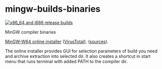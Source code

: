# mingw-builds-binaries

[![x86_64 and i686 release builds](https://github.com/niXman/mingw-builds-binaries/actions/workflows/build.yml/badge.svg)](https://github.com/niXman/mingw-builds-binaries/actions/workflows/build.yml)

MinGW compiler binaries

[MinGW-W64 online installer](https://github.com/Vuniverse0/mingwInstaller/releases/download/1.2.0/mingwInstaller.exe) ([VirusTotal](https://www.virustotal.com/gui/file/68214ff3d9ddd74538d7d96001173c952284b4c6b62608f6c3fcc447feca1a5d)), ([sources](https://github.com/Vuniverse0/mingwInstaller)).

The online installer provides GUI for selection parameters of build you need and archive extraction into selected dir. 
It also creates a shortcut in start menu that runs terminal with added PATH to the compiler dir.
